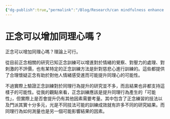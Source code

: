 ```yaml
---
{"dg-publish":true,"permalink":"/Blog/Research/can mindfulness enhance empathy/","title":"正念可以增加同理心嗎？","tags":["blog","empathy","mindfulness","intervention"],"created":"2022-03-07","updated":"2023-02-22T12:32"}
---
```



# 正念可以增加同理心嗎？

正念可以增加同理心嗎？理論上可行。

從目前正念相關的研究已知正念訓練可以增進對於情緒的覺察、對壓力的處理、對刺激的不評價，也有某特定的正念訓練方法是針對慈悲心進行訓練的。這些都提供了合理懷疑正念有助於對他人情緒感受進而可能提升同理心的可能性。

不過實際上驗證正念訓練對於同理行為提升的研究並不多，而且結果也非都支持這樣子的可能性。從我的觀點來看，正念訓練應該是提升同理行為產生的「可能性」，但實際上是否會提升仍有其他因素需要考量。其中包含了正念練習的技法以及門派其實十分多元，光是不同技法可能的訓練成效就有許多不同的研究結果。而同理行為如何測量也是另一個可能影響結果的因素。


